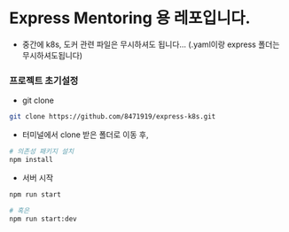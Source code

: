# Express Mentoring 용 레포입니다.

- 중간에 k8s, 도커 관련 파일은 무시하셔도 됩니다... (.yaml이랑 express 폴더는 무시하셔도됩니다)

### 프로젝트 초기설정

- git clone

```bash
git clone https://github.com/8471919/express-k8s.git
```

- 터미널에서 clone 받은 폴더로 이동 후,

```bash
# 의존성 패키지 설치
npm install
```

- 서버 시작

```bash
npm run start

# 혹은
npm run start:dev
```
